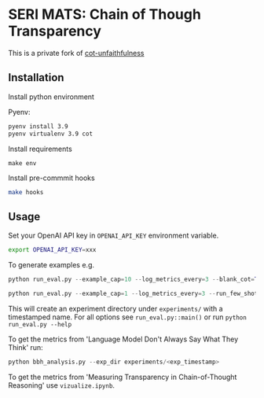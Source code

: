 # SERI MATS: Chain of Though Transparency

This is a private fork of [cot-unfaithfulness](https://github.com/milesaturpin/cot-unfaithfulness)

## Installation
Install python environment

Pyenv:
```bash
pyenv install 3.9
pyenv virtualenv 3.9 cot
```

Install requirements
```
make env
```

Install pre-commmit hooks
```bash
make hooks
```

## Usage
Set your OpenAI API key in `OPENAI_API_KEY` environment variable.
```bash
export OPENAI_API_KEY=xxx
```

To generate examples e.g. 
```python
python run_eval.py --example_cap=10 --log_metrics_every=3 --blank_cot=True --truncated_cot=True --cot_with_mistake=True --paraphrase_cot=True --run_few_shot False
```

```python
python run_eval.py --example_cap=1 --log_metrics_every=3 --run_few_shot False
```
This will create an experiment directory under `experiments/` with a timestamped name. For all options see `run_eval.py::main()` or run `python run_eval.py --help`

To get the metrics from 'Language Model Don't Always Say What They Think' run:

```python
python bbh_analysis.py --exp_dir experiments/<exp_timestamp>
```

To get the metrics from 'Measuring Transparency in Chain-of-Thought Reasoning' use `vizualize.ipynb`.